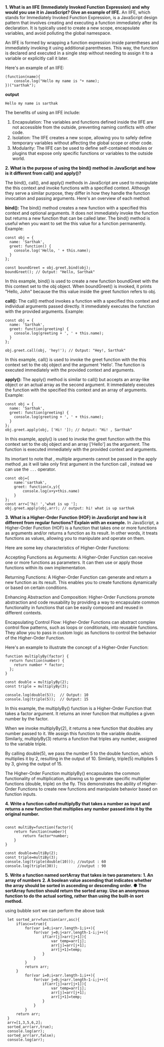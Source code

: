 **1. What is an IIFE (Immediately Invoked Function Expression) and why would you use it in JavaScript? Give an example of IIFE.**
An IIFE, which stands for Immediately Invoked Function Expression, is a JavaScript design pattern that involves creating and executing a function immediately after its declaration. It is typically used to create a new scope, encapsulate variables, and avoid polluting the global namespace.

An IIFE is formed by wrapping a function expression inside parentheses and immediately invoking it using additional parentheses. This way, the function is declared and executed in a single step without needing to assign it to a variable or explicitly call it later.

Here's an example of an IIFE:

```
(function(name){
    console.log("Hello my name is "+ name);
})("sarthak");

```
**output**

```
Hello my name is sarthak
```
The benefits of using an IIFE include:

1. Encapsulation: The variables and functions defined inside the IIFE are not accessible from the outside, preventing naming conflicts with other code.
2. Isolation: The IIFE creates a new scope, allowing you to safely define temporary variables without affecting the global scope or other code.
3. Modularity: The IIFE can be used to define self-contained modules or plugins that expose only specific functions or variables to the outside world.

**2. What is the purpose of using the bind() method in JavaScript and how is it different from call() and apply()?**

The bind(), call(), and apply() methods in JavaScript are used to manipulate the this context and invoke functions with a specified context. Although they serve a similar purpose, they differ in how they handle the function invocation and passing arguments. Here's an overview of each method:

**bind():** The bind() method creates a new function with a specified this context and optional arguments. It does not immediately invoke the function but returns a new function that can be called later. The bind() method is useful when you want to set the this value for a function permanently.
Example:

```
const obj = {
  name: 'Sarthak',
  greet: function() {
    console.log('Hello, ' + this.name);
  }
};

const boundGreet = obj.greet.bind(obj);
boundGreet(); // Output: "Hello, Sarthak"

```
In this example, bind() is used to create a new function boundGreet with the this context set to the obj object. When boundGreet() is invoked, it prints "Hello, John" because the this value inside the greet function refers to obj.

**call():** The call() method invokes a function with a specified this context and individual arguments passed directly. It immediately executes the function with the provided arguments.
Example:

```
const obj = {
  name: 'Sarthak',
  greet: function(greeting) {
    console.log(greeting + ', ' + this.name);
  }
};

obj.greet.call(obj, 'hey!'); // Output: "Hey!, Sarthak"
```
In this example, call() is used to invoke the greet function with the this context set to the obj object and the argument 'Hello'. The function is executed immediately with the provided context and arguments.

**apply():** The apply() method is similar to call() but accepts an array-like object or an actual array as the second argument. It immediately executes the function with the specified this context and an array of arguments.
Example:

```
const obj = {
  name: 'Sarthak',
  greet: function(greeting) {
    console.log(greeting + ', ' + this.name);
  }
};
obj.greet.apply(obj, ['Hi! ']); // Output: "Hi! , Sarthak"
```


In this example, apply() is used to invoke the greet function with the this context set to the obj object and an array ['Hello'] as the argument. The function is executed immediately with the provided context and arguments.

Its imortant to note that , multiple arguments cannot be passed in the apply method ,as it will take only first argument in the function call , instead we can use the ```...``` operator.
```
const obj={
    name:'sarthak',
    greet: function(x,y){
        console.log(x+y+this.name)
    }
};
const arr=['hi! ','what is up '];
obj.greet.apply(obj,arr); // output: hi! what is up sarthak

```


**3. What is a Higher-Order Function (HOF) in JavaScript and how is it different from regular functions? Explain with an example.**
In JavaScript, a Higher-Order Function (HOF) is a function that takes one or more functions as arguments and/or returns a function as its result. In other words, it treats functions as values, allowing you to manipulate and operate on them.

Here are some key characteristics of Higher-Order Functions:

Accepting Functions as Arguments: A Higher-Order Function can receive one or more functions as parameters. It can then use or apply those functions within its own implementation.

Returning Functions: A Higher-Order Function can generate and return a new function as its result. This enables you to create functions dynamically or based on certain conditions.

Enhancing Abstraction and Composition: Higher-Order Functions promote abstraction and code reusability by providing a way to encapsulate common functionality in functions that can be easily composed and reused in different contexts.

Encapsulating Control Flow: Higher-Order Functions can abstract complex control flow patterns, such as loops or conditionals, into reusable functions. They allow you to pass in custom logic as functions to control the behavior of the Higher-Order Function.

Here's an example to illustrate the concept of a Higher-Order Function:
```
function multiplyBy(factor) {
  return function(number) {
    return number * factor;
  };
}

const double = multiplyBy(2);
const triple = multiplyBy(3);

console.log(double(5));  // Output: 10
console.log(triple(5));  // Output: 15
```
In this example, the multiplyBy() function is a Higher-Order Function that takes a factor argument. It returns an inner function that multiplies a given number by the factor.

When we invoke multiplyBy(2), it returns a new function that doubles any number passed to it. We assign this function to the variable double. Similarly, multiplyBy(3) returns a function that triples any number, assigned to the variable triple.

By calling double(5), we pass the number 5 to the double function, which multiplies it by 2, resulting in the output of 10. Similarly, triple(5) multiplies 5 by 3, giving the output of 15.

The Higher-Order Function multiplyBy() encapsulates the common functionality of multiplication, allowing us to generate specific multiplier functions (double, triple) on the fly. This demonstrates the ability of Higher-Order Functions to create new functions and manipulate behavior based on function inputs.


**4. Write a function called multiplyBy that takes a number as input and returns a new function that multiplies any number passed into it by the original number.**
```

const multiBy=function(factor){
    return function(number){
        return factor*number;
    }
}

const double=multiBy(2);
const triple=multiBy(3);
console.log(triple(double(10))); //output : 60
console.log(triple(30));         //output : 90
```

**5. Write a function named sortArray that takes in two parameters:** 
**1. An array of numbers**
**2. A boolean value ascending that indicates whether the array should be sorted in ascending or descending order.**
**● The sortArray function should return the sorted array. Use an anonymous function to do the actual sorting, rather than using the built-in sort method.**

using bubble sort we can perform the above task
```
 let sorted_arr=function(arr,asc){
     if(asc==true){
         for(var i=0;i<arr.length-1;i++){
             for(var j=0;j<arr.length-1-i;j++){
                 if(arr[j]>arr[j+1]){
                     var temp=arr[j];
                     arr[j]=arr[j+1];
                     arr[j+1]=temp;
                 }
             }
         }
         return arr;
     }
         for(var i=0;i<arr.length-1;i++){
             for(var j=0;j<arr.length-1-i;j++){
                 if(arr[j]<arr[j+1]){
                     var temp=arr[j];
                     arr[j]=arr[j+1];
                     arr[j+1]=temp;
                 }
             }
         }
     return arr;
 }
 arr=[1,3,5,6,2];
 sorted_arr(arr,true);
 console.log(arr);
 sorted_arr(arr,false);
 console.log(arr);
```
